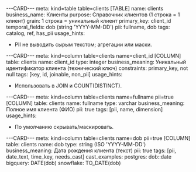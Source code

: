 ---CARD---
meta: kind=table table=clients
[TABLE]
name: clients
business_name: Клиенты
purpose: Справочник клиентов (1 строка = 1 клиент)
grain: 1 строка = уникальный клиент
primary_key: client_id
temporal_fields: dob (string 'YYYY-MM-DD')
pii: fullname, dob
tags: catalog, ref, has_pii
usage_hints:
  - PII не выводить сырым текстом; агрегации или маски.


---CARD---
meta: kind=column table=clients name=client_id
[COLUMN]
table: clients
name: client_id
type: integer
business_meaning: Уникальный идентификатор клиента (технический ключ)
constraints: primary_key, not null
tags: [key, id, joinable, non_pii]
usage_hints:
  - Использовать в JOIN и COUNT(DISTINCT).


---CARD---
meta: kind=column table=clients name=fullname pii=true
[COLUMN]
table: clients
name: fullname
type: varchar
business_meaning: Полное имя клиента (ФИО)
pii: true
tags: [pii, name, dimension]
usage_hints:
  - По умолчанию скрывать/маскировать.


---CARD---
meta: kind=column table=clients name=dob pii=true
[COLUMN]
table: clients
name: dob
type: string (ISO 'YYYY-MM-DD')
business_meaning: Дата рождения клиента (текст)
pii: true
tags: [pii, date_text, time_key, needs_cast]
cast_examples:
  postgres: dob::date
  bigquery: DATE(dob)
  snowflake: TO_DATE(dob)